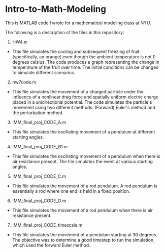 # Intro-to-Math-Modeling
This is MATLAB code I wrote for a mathematical modeling class at NYU.

The following is a description of the files in this repository:

1. HW4.m
- This file simulates the cooling and subsequent freezing of fruit (specifically, an orange) even though the ambient temperature is not 0 degrees celsius. The code produces a   graph representing the change in temperature of the fruit over time. The initial conditions can be changed to simulate different scenarios.


2. hw7code.m
- This file simulates the movement of a charged particle under the influence of a nonlinear drag force and spatially uniform electric charge placed in a unidirectional potential. The code simulates the particle's movement using two different methods: (Forward) Euler's method and the perturbation method.


3. IMM_final_proj_CODE_A.m
- This file simulates the oscillating movement of a pendulum at different starting angles.

4. IMM_final_proj_CODE_B1.m
- This file simulates the oscillating movement of a pendulum when there is air resistance present. The file simulates the event at various starting angles.


5. IMM_final_proj_CODE_C.m
- This file simulates the movement of a rod pendulum. A rod pendulum is essentially a rod where one end is held in a fixed position.

6. IMM_final_proj_CODE_D.m
- This file simulates the movement of a rod pendulum when there is air resistance present.

7. IMM_final_proj_CODE_timescale.m
- This file simulates the movement of a pendulum starting at 30 degrees. The objective was to determine a good timestep to run the simulation, which used the forward Euler method. 
